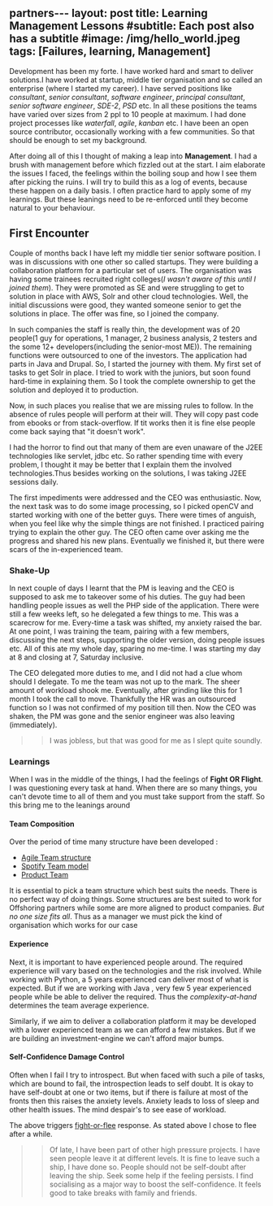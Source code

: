 partners---
layout: post
title: Learning Management Lessons
#subtitle: Each post also has a subtitle
#image: /img/hello_world.jpeg
tags: [Failures, learning, Management]
---

Development has been my forte. I have worked hard and smart to deliver solutions.I have worked at startup, middle tier organisation and so called an enterprise (where I started my career). I have served positions like *consultant*, *senior consultant*, *software engineer*, *principal consultant*, *senior software engineer*, *SDE-2*, *PSD* etc. In all these positions the teams have varied over sizes from 2 ppl to 10 people at maximum. I had done project processes like *waterfall*, *agile*, *kanban* etc. I have been an open source contributor,  occasionally working with a few communities. So that should be enough to set my background.

After doing all of this I thought of making a leap into **Management**. I had a brush with management before which fizzled out at the start. I aim elaborate the issues I faced, the feelings within the boiling soup  and how I see them after picking the ruins. I will try to build this as a log of events, because these happen on a daily basis. I often practice hard to apply some of my learnings. But these leanings need to be re-enforced until they become natural to your behaviour.

## First Encounter
Couple of months back I have left my middle tier senior software position. I was in discussions with one other so called startups. They were building a collaboration platform for a particular set of users. The organisation was having some trainees recruited right colleges(*I wasn't aware of this until I joined them*). They were promoted as SE and were struggling to get to solution in place with AWS, Solr and other cloud technologies. Well, the initial discussions were good, they wanted someone senior to get the solutions in place. The offer was fine, so I joined the company.  

In such companies the staff is really thin, the development was of 20 people(1 guy for operations, 1 manager, 2 business analysis, 2 testers and the some 12+ developers(including the senior-most ME)). The remaining functions were outsourced to one of the investors. The application had parts in Java and Drupal. So, I started the journey with them. My first set of tasks to get Solr in place. I tried to work with the juniors, but soon found hard-time in explaining them. So I took the complete ownership to get the solution and deployed it to production.

Now, in such places you realise that we are missing rules to follow. In the absence of rules people will perform at their will. They will copy past code from ebooks or from stack-overflow. If tit works then it is fine else people come back saying that "it doesn't work".

I had the horror to find out that many of them are even unaware of the J2EE technologies like servlet, jdbc etc. So rather spending time with every problem, I thought it may be better that I explain them the involved technologies.Thus besides working on the solutions, I was taking J2EE sessions daily.

The first impediments were addressed and the CEO was enthusiastic. Now, the next task was to do some image processing, so I picked openCV and started working with one of the better guys. There were times of anguish, when you feel like why the simple things are not finished. I practiced pairing trying to explain the other guy. The CEO often came over asking me the progress and shared his new plans. Eventually we finished it, but there were scars of the in-experienced team.

### Shake-Up

In next couple of days I learnt that the PM is leaving and the CEO is supposed to ask me to takeover some of his duties. The guy had been handling people issues as well the PHP side of the application. There were still a few weeks left, so he delegated a few things to me. This was a scarecrow for me. Every-time a task was shifted, my anxiety raised the bar. At one point, I was training the team, pairing with a few members, discussing the next steps, supporting the older version, doing people issues etc. All of this ate my whole day, sparing no me-time. I was starting my day at 8 and closing at 7, Saturday inclusive.

The CEO delegated more duties to me, and I did not had a clue whom should I delegate. To me the team was not up to the mark. The sheer amount of workload shook me. Eventually, after grinding like this for 1 month I took the call to move. Thankfully the HR was an outsourced function so I was not confirmed of  my position till then. Now the CEO was shaken, the PM was gone and the senior engineer was also leaving (immediately).

>> I was jobless, but that was good for me as I slept quite soundly.

### Learnings

When I was in the middle of the things, I had the feelings of **Fight OR Flight**. I was questioning every task at hand. When there are so many things, you can't devote time to all of them and you must take support from the staff. So this bring me to the leanings around

#### Team Composition

Over the period of time many structure have been developed :
- [Agile Team structure](https://www.lucidchart.com/blog/how-to-build-a-scrum-team-structure)
- [Spotify Team model](https://www.atlassian.com/agile/agile-at-scale/spotify)
- [Product Team](https://www.kennethlange.com/team-patterns-how-to-structure-an-engineering-team/)

 It is essential to pick a team structure which best suits the needs. There is no perfect way of doing things. Some structures are best suited to work for Offshoring partners while some are more aligned to product companies. *But no one size fits all*. Thus as a manager we must pick the kind of organisation which works for our case

#### Experience
 Next, it is important to have experienced people around. The required experience will vary based on the technologies and the risk involved. While working with Python, a 5 years experienced can deliver most of what is expected. But if we are working with Java , very few 5 year experienced people while be able to deliver the required. Thus the *complexity-at-hand* determines the team average experience.

 Similarly, if we aim to deliver a collaboration platform it may be developed with a lower experienced team as we can afford a few mistakes. But if we are building an investment-engine we can't afford major bumps.  

#### Self-Confidence Damage Control
 Often when I fail I try to introspect. But when faced with such a pile of tasks, which are bound to fail, the introspection leads to self doubt. It is okay to have self-doubt at one or two items, but if there is failure at most of the fronts then this raises the anxiety levels. Anxiety leads to loss of sleep and other health issues. The mind  despair's to see ease of workload.

 The above triggers [fight-or-flee](https://www.verywellmind.com/what-is-the-fight-or-flight-response-2795194) response. As stated above I chose to flee after a while.

>> Of late, I have been part of other high pressure projects. I have  seen people leave it at different levels. It is fine to leave such a ship, I have done so. People should not be self-doubt after leaving the ship. Seek some help if the feeling persists. I find socialising as a major way to boost the self-confidence. It feels good to take breaks with family and friends.
